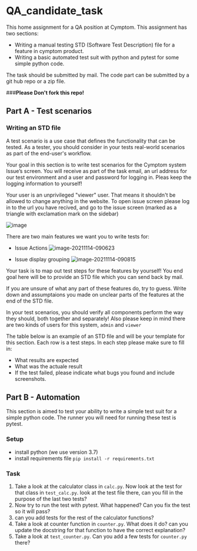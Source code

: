 # QA_candidate_task
This home assignment for a QA position at Cymptom.
This assignment has two sections:
* Writing a manual testing STD (Software Test Description) file for a feature in cymptom product.
* Writing a basic automated test suit with python and pytest for some simple python code.

The task should be submitted by mail. The code part can be submitted by a git hub repo or a zip file.

###**Please Don't fork this repo!**

## Part A - Test scenarios

### Writing an STD file
A test scenario is a use case that defines the functionality that can be tested. 
As a tester, you should consider in your tests real-world scenarios as part of the end-user's workflow.

Your goal in this section is to write test scenarios for the Cymptom system Issue’s screen.
You will receive as part of the task email, an url address for our test environment and a user and password for logging in.
Pleas keep the logging information to yourself!

Your user is an unprivileged "viewer" user. That means it shouldn't be allowed to change anything in the website.
To open issue screen please log in to the url you have recived, and go to the issue screen (marked as a triangle with exclamation mark on the sidebar)

![image](https://user-images.githubusercontent.com/92513421/142606033-5d2287fc-eb3d-4b4a-9423-9f7186273f4b.png)


There are two main features we want you to write tests for:
* Issue Actions
![image-20211114-090623](https://user-images.githubusercontent.com/92513421/142605690-9068636d-2dc7-4a9b-8506-6bc63e7de962.png)

* Issue display grouping
![image-20211114-090815](https://user-images.githubusercontent.com/92513421/142605785-40447be9-6729-479b-8c88-26b1930d9c53.png)


Your task is to map out test steps for these features by yourself! 
You end goal here will be to provide an STD file which you can send back by mail.

If you are unsure of what any part of these features do, try to guess.
Write down and assumptaions you made on unclear parts of the features at the end of the STD file.

In your test scenarios, you should verify all components perform the way they should, both together and separately!
Also please keep in mind there are two kinds of users for this system, `admin` and `viewer`

The table below is an example of an STD file and will be your template for this section. Each row is a test steps.
In each step please make sure to fill in:
* What results are expected
* What was the actuale result 
* If the test failed, please indicate what bugs you found and include screenshots.



## Part B - Automation
This section is aimed to test your ability to write a simple test suit for a simple python code.
The runner you will need for running these test is pytest.

### Setup
* install python (we use version 3.7)
* install requirements file `pip install -r requirements.txt`

### Task

1) Take a look at the calculator class in `calc.py`. Now look at the test for that class in `test_calc.py`.
look at the test file there, can you fill in the purpose of the last two tests?
2) Now try to run the test with pytest. What happened? Can you fix the test so it will pass?
3) can you add tests for the rest of the calculator functions?
5) Take a look at counter function in `counter.py`.
What does it do? can you update the docstring for that function to have the correct explanation?
6) Take a look at `test_counter.py`. Can you add a few tests for `counter.py` there?




